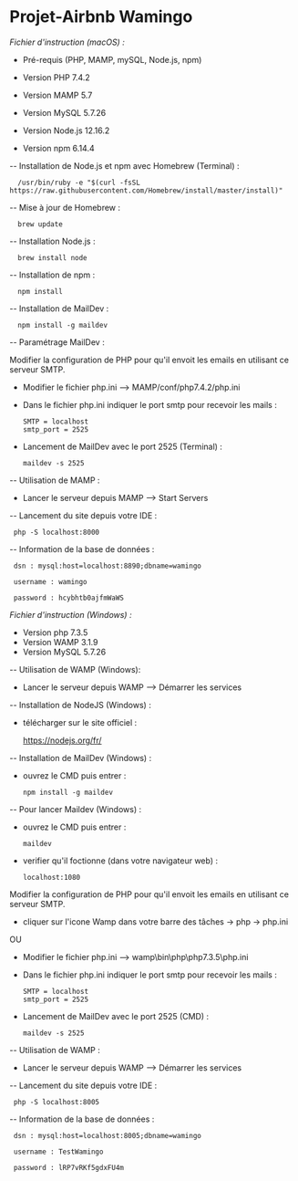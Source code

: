 # Projet-Airbnb Wamingo

*Fichier d'instruction (macOS) :*

- Pré-requis (PHP, MAMP, mySQL, Node.js, npm)

- Version PHP 7.4.2
- Version MAMP 5.7
- Version MySQL 5.7.26
- Version Node.js 12.16.2
- Version npm 6.14.4

-- Installation de Node.js et npm avec Homebrew (Terminal) :

      /usr/bin/ruby -e "$(curl -fsSL https://raw.githubusercontent.com/Homebrew/install/master/install)"
      
-- Mise à jour de Homebrew :
      
      brew update
      
-- Installation Node.js :

      brew install node
      
-- Installation de npm :

      npm install
   
-- Installation de MailDev :

      npm install -g maildev

-- Paramétrage MailDev :

Modifier la configuration de PHP pour qu'il envoit les emails en utilisant ce serveur SMTP.
    
- Modifier le fichier php.ini --> MAMP/conf/php7.4.2/php.ini

- Dans le fichier php.ini indiquer le port smtp pour recevoir les mails :

      SMTP = localhost
      smtp_port = 2525

- Lancement de MailDev avec le port 2525 (Terminal) :

      maildev -s 2525
       
-- Utilisation de MAMP :

- Lancer le serveur depuis MAMP --> Start Servers

-- Lancement du site depuis votre IDE :

     php -S localhost:8000
      
-- Information de la base de données : 

     dsn : mysql:host=localhost:8890;dbname=wamingo
 
     username : wamingo 
 
     password : hcybhtb0ajfmWaWS
     
     
*Fichier d'instruction (Windows) :*

- Version php 7.3.5
- Version WAMP 3.1.9
- Version MySQL 5.7.26

-- Utilisation de WAMP (Windows):

- Lancer le serveur depuis WAMP --> Démarrer les services

-- Installation de NodeJS (Windows) :

- télécharger sur le site officiel :

    https://nodejs.org/fr/
   
-- Installation de MailDev (Windows) :

- ouvrez le CMD puis entrer :

      npm install -g maildev

-- Pour lancer Maildev (Windows) :

- ouvrez le CMD puis entrer :

      maildev

- verifier qu'il foctionne (dans votre navigateur web) :

      localhost:1080

Modifier la configuration de PHP pour qu'il envoit les emails en utilisant ce serveur SMTP.
    
- cliquer sur l'icone Wamp dans votre barre des tâches -> php -> php.ini

OU 

- Modifier le fichier php.ini --> wamp\bin\php\php7.3.5\php.ini


- Dans le fichier php.ini indiquer le port smtp pour recevoir les mails :

      SMTP = localhost
      smtp_port = 2525

- Lancement de MailDev avec le port 2525 (CMD) :

      maildev -s 2525
       
-- Utilisation de WAMP :

- Lancer le serveur depuis WAMP --> Démarrer les services

-- Lancement du site depuis votre IDE :

     php -S localhost:8005
      
-- Information de la base de données : 

     dsn : mysql:host=localhost:8005;dbname=wamingo
 
     username : TestWamingo 
 
     password : lRP7vRKf5gdxFU4m
 
 



